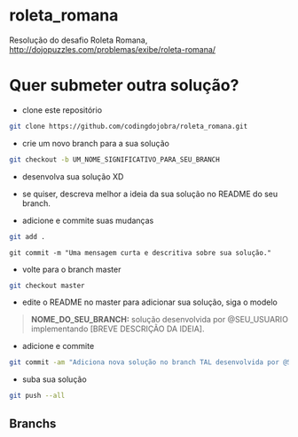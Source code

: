 # roleta_romana
Resolução do desafio Roleta Romana, http://dojopuzzles.com/problemas/exibe/roleta-romana/

# Quer submeter outra solução?
- clone este repositório
```sh
git clone https://github.com/codingdojobra/roleta_romana.git
```

- crie um novo branch para a sua solução
```sh
git checkout -b UM_NOME_SIGNIFICATIVO_PARA_SEU_BRANCH
```

- desenvolva sua solução XD

- se quiser, descreva melhor a ideia da sua solução no README do seu branch.

- adicione e commite suas mudanças
```sh
git add .
```
```
git commit -m "Uma mensagem curta e descritiva sobre sua solução."
```

- volte para o branch master
```sh
git checkout master
```

- edite o README no master para adicionar sua solução, siga o modelo
> **NOME_DO_SEU_BRANCH:** solução desenvolvida por @SEU_USUARIO implementando
> [BREVE DESCRIÇÃO DA IDEIA].

- adicione e commite
```sh
git commit -am "Adiciona nova solução no branch TAL desenvolvida por @SEU_USER."
```

- suba sua solução
```sh
git push --all
```

## Branchs
